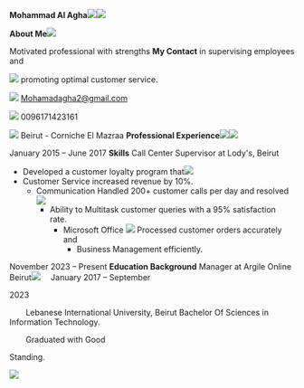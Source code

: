 ﻿**Mohammad Al Agha![](Aspose.Words.3c71307f-106d-450d-bc51-ead88f1de612.001.jpeg)![](Aspose.Words.3c71307f-106d-450d-bc51-ead88f1de612.002.png)**

**About Me![](Aspose.Words.3c71307f-106d-450d-bc51-ead88f1de612.003.png)**

Motivated professional with strengths **My Contact** in supervising employees and

![](Aspose.Words.3c71307f-106d-450d-bc51-ead88f1de612.004.png) promoting optimal customer service.

![](Aspose.Words.3c71307f-106d-450d-bc51-ead88f1de612.005.png) Mohamadagha2@gmail.com

![](Aspose.Words.3c71307f-106d-450d-bc51-ead88f1de612.006.png) 0096171423161

![](Aspose.Words.3c71307f-106d-450d-bc51-ead88f1de612.007.png) Beirut - Corniche El Mazraa **Professional Experience![](Aspose.Words.3c71307f-106d-450d-bc51-ead88f1de612.008.png)![](Aspose.Words.3c71307f-106d-450d-bc51-ead88f1de612.009.png)**

January 2015 – June 2017 **Skills**    Call Center Supervisor at Lody's, Beirut

- Developed a customer loyalty program that![](Aspose.Words.3c71307f-106d-450d-bc51-ead88f1de612.010.png)
- Customer Service increased revenue by 10%.
  - Communication Handled 200+ customer calls per day and resolved![](Aspose.Words.3c71307f-106d-450d-bc51-ead88f1de612.011.png)
    - Ability to Multitask customer queries with a 95% satisfaction rate.
      - Microsoft Office ![](Aspose.Words.3c71307f-106d-450d-bc51-ead88f1de612.012.png)  Processed customer orders accurately and
        - Business Management efficiently.

November 2023 – Present **Education Background**    Manager at Argile Online Beirut![](Aspose.Words.3c71307f-106d-450d-bc51-ead88f1de612.013.png)
`  `January 2017 – September

2023

`    `Lebanese International      University, Beirut Bachelor Of Sciences in Information       Technology.

`    `Graduated with Good

Standing.

![](Aspose.Words.3c71307f-106d-450d-bc51-ead88f1de612.014.png)